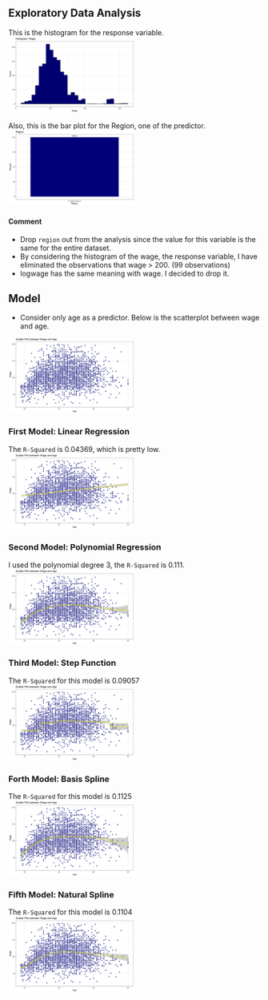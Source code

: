 ## Exploratory Data Analysis
This is the histogram for the response variable.  
<img src="./wage.png" height="50%" width="50%">  

Also, this is the bar plot for the Region, one of the predictor.  
<img src="./region.png" height="50%" width="50%">  

#### Comment
 - Drop `region` out from the analysis since the value for this variable is the same for the entire dataset.  
 - By considering the histogram of the wage, the response variable, I have eliminated the observations that wage > 200. (99 observations)  
- logwage has the same meaning with wage. I decided to drop it.  

## Model
-  Consider only age as a predictor.  Below is the scatterplot between wage and age.  
<img src="./wageage.png" height="50%" width="50%">  

### First Model: Linear Regression
The `R-Squared` is 0.04369, which is pretty low.  
<img src="./wageage1.png" height="50%" width="50%">  

### Second Model: Polynomial Regression
I used the polynomial degree 3, the `R-Squared` is 0.111.  
<img src="./wageage2.png" height="50%" width="50%">  

### Third Model: Step Function
The `R-Squared` for this model is 0.09057  
<img src="./wageage3.png" height="50%" width="50%">  

### Forth Model: Basis Spline
The `R-Squared` for this model is 0.1125  
<img src="./wageage4.png" height="50%" width="50%">  

### Fifth Model: Natural Spline
The `R-Squared` for this model is 0.1104  
<img src="./wageage5.png" height="50%" width="50%">  